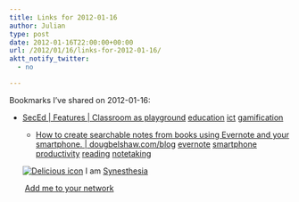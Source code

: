 ```yaml
---
title: Links for 2012-01-16
author: Julian
type: post
date: 2012-01-16T22:00:00+00:00
url: /2012/01/16/links-for-2012-01-16/
aktt_notify_twitter:
  - no

---
```

Bookmarks I&#8217;ve shared on 2012-01-16:

  * [SecEd | Features | Classroom as playground][1] 
    [education][2] [ict][3] [gamification][4] </li> 
    
      * [How to create searchable notes from books using Evernote and your smartphone. | dougbelshaw.com/blog][5] 
        [evernote][6] [smartphone][7] [productivity][8] [reading][9] [notetaking][10] </li> </ul> 
        
        <p class="deliciouslink">
          <a href="https://del.icio.us/synesthesia" title="See all my bookmarks on del.icio.us"><img src="https://www.synesthesia.co.uk/images/deliciousicon.jpg" alt="Delicious icon" /></a>&nbsp;I am <a href="https://del.icio.us/synesthesia" title="See all my bookmarks on del.icio.us">Synesthesia</a>
        </p>
        
        <p class="deliciouslink">
          <a href="https://del.icio.us/network?add=synesthesia" title="Add me to your del.icio.us network"><img src="https://www.synesthesia.co.uk/images/add.gif" alt="" /></a>&nbsp;<a href="https://del.icio.us/network?add=synesthesia" title="Add me to your del.icio.us network">Add me to your network</a>
        </p>

 [1]: https://www.sec-ed.co.uk/cgi-bin/go.pl/article/article.html?uid=88813
 [2]: https://www.delicious.com/synesthesia/education
 [3]: https://www.delicious.com/synesthesia/ict
 [4]: https://www.delicious.com/synesthesia/gamification
 [5]: https://dougbelshaw.com/blog/2012/01/11/how-to-create-searchable-notes-from-books-using-evernote-and-your-smartphone/#.TxQqVaU9Xzg
 [6]: https://www.delicious.com/synesthesia/evernote
 [7]: https://www.delicious.com/synesthesia/smartphone
 [8]: https://www.delicious.com/synesthesia/productivity
 [9]: https://www.delicious.com/synesthesia/reading
 [10]: https://www.delicious.com/synesthesia/notetaking